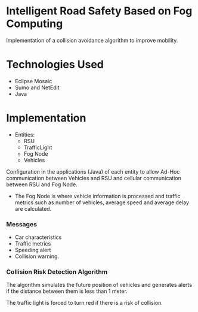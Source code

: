 # Intelligent Road Safety Based on Fog Computing

Implementation of a collision avoidance algorithm to improve mobility.

# Technologies Used
- Eclipse Mosaic
- Sumo and NetEdit
- Java


# Implementation
- Entities: 
  - RSU
  - TrafficLight
  - Fog Node
  - Vehicles
  
Configuration in the applications (Java) of each entity to allow Ad-Hoc communication between Vehicles and RSU and cellular communication between RSU and Fog Node. 

- The Fog Node is where vehicle information is processed and traffic metrics such as number of vehicles, average speed and average delay are calculated. 

  
### Messages
- Car characteristics
- Traffic metrics
- Speeding alert
- Collision warning. 

### Collision Risk Detection Algorithm

The algorithm simulates the future position of vehicles and generates alerts if the distance between them is less than 1 meter. 

The traffic light is forced to turn red if there is a risk of collision.  



  
